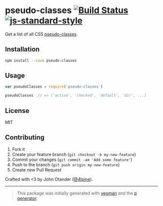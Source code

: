 # pseudo-classes [![Build Status](https://secure.travis-ci.org/johnotander/pseudo-classes.png?branch=master)](https://travis-ci.org/johnotander/pseudo-classes) [![js-standard-style](https://img.shields.io/badge/code%20style-standard-brightgreen.svg?style=flat)](https://github.com/feross/standard)

Get a list of all CSS [pseudo-classes](https://developer.mozilla.org/en-US/docs/Web/CSS/Pseudo-classes).

## Installation

```bash
npm install --save pseudo-classes
```

## Usage

```javascript
var pseudoClasses = require('pseudo-classes')

pseudoClasses  // => ['active', 'checked', 'default', 'dir', ...]
```

## License

MIT

## Contributing

1. Fork it
2. Create your feature branch (`git checkout -b my-new-feature`)
3. Commit your changes (`git commit -am 'Add some feature'`)
4. Push to the branch (`git push origin my-new-feature`)
5. Create new Pull Request

Crafted with <3 by John Otander ([@4lpine](https://twitter.com/4lpine)).

***

> This package was initially generated with [yeoman](http://yeoman.io) and the [p generator](https://github.com/johnotander/generator-p.git).
